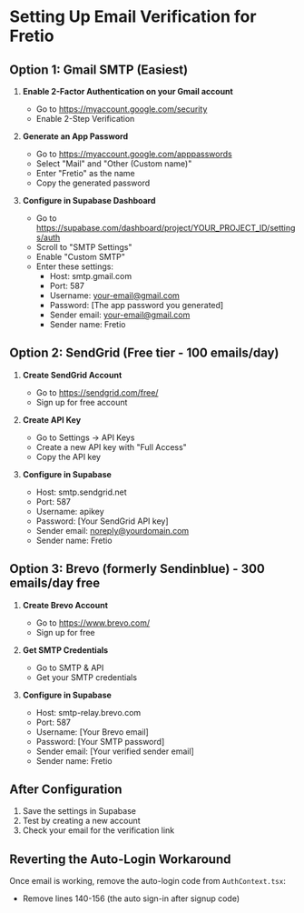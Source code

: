 # Setting Up Email Verification for Fretio

## Option 1: Gmail SMTP (Easiest)

1. **Enable 2-Factor Authentication on your Gmail account**
   - Go to https://myaccount.google.com/security
   - Enable 2-Step Verification

2. **Generate an App Password**
   - Go to https://myaccount.google.com/apppasswords
   - Select "Mail" and "Other (Custom name)"
   - Enter "Fretio" as the name
   - Copy the generated password

3. **Configure in Supabase Dashboard**
   - Go to https://supabase.com/dashboard/project/YOUR_PROJECT_ID/settings/auth
   - Scroll to "SMTP Settings"
   - Enable "Custom SMTP"
   - Enter these settings:
     - Host: smtp.gmail.com
     - Port: 587
     - Username: your-email@gmail.com
     - Password: [The app password you generated]
     - Sender email: your-email@gmail.com
     - Sender name: Fretio

## Option 2: SendGrid (Free tier - 100 emails/day)

1. **Create SendGrid Account**
   - Go to https://sendgrid.com/free/
   - Sign up for free account

2. **Create API Key**
   - Go to Settings → API Keys
   - Create a new API key with "Full Access"
   - Copy the API key

3. **Configure in Supabase**
   - Host: smtp.sendgrid.net
   - Port: 587
   - Username: apikey
   - Password: [Your SendGrid API key]
   - Sender email: noreply@yourdomain.com
   - Sender name: Fretio

## Option 3: Brevo (formerly Sendinblue) - 300 emails/day free

1. **Create Brevo Account**
   - Go to https://www.brevo.com/
   - Sign up for free

2. **Get SMTP Credentials**
   - Go to SMTP & API
   - Get your SMTP credentials

3. **Configure in Supabase**
   - Host: smtp-relay.brevo.com
   - Port: 587
   - Username: [Your Brevo email]
   - Password: [Your SMTP password]
   - Sender email: [Your verified sender email]
   - Sender name: Fretio

## After Configuration

1. Save the settings in Supabase
2. Test by creating a new account
3. Check your email for the verification link

## Reverting the Auto-Login Workaround

Once email is working, remove the auto-login code from `AuthContext.tsx`:
- Remove lines 140-156 (the auto sign-in after signup code)
